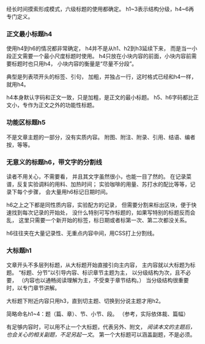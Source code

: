 经长时间摸索形成模式，六级标题的使用都确定。
h1~3表示结构分级，h4~6再专门定义。

### 正文最小标题h4
使用h4到h6的情况都非常确定，
h4并不是从h1、h2到h3延续下来，
而是当一小段正文需要一个最小尺度标题时使用。
h4只放在小块内容的前面，小块内容前需要标题时也只用h4，
小块内容的衡量是“尽量不分段”。

典型是列表项开头的标签、引句，
加粗，并独占一行，这时格式已经和h4一样，就用h4。

h4本身默认字码和正文一致，只是加粗，是正文的最小标题。
h5、h6字码都比正文小，专作为正文之外的功能性标题。

### 功能区标题h5
不是文章主题的一部分，没有实质内容。
附图、附注、附录、引用、结语、编者按，等等。

### 无意义的标题h6，带文字的分割线
读者不用关心，不需要看，
并且其文字虽然很小，也能一目了然的。
在记录菜谱，反复实验调料的用料、加热时间；
实验咖啡的用量、苏打水的配比等等，记录下每个步骤，
会大量用h6标记日期时间。

h6之上之下都是同性质内容，实验配方的记录，
但需要分割来标出区块，便于快速找到每次记录的开始处，
没什么特别可写作标题的，如果写特别的标题反而会乱，
这里只需要一个新开始的标签，标日期或者标第一次、第二次都没关系。

h6往往夹在大量记录性、无重点内容中间，用CSS打上分割线。

### 大标题h1
文章开头不多层列标题，从大标题开始直接引向主内容，
主内容就以大标题为标题。
“标题、分节”以引导内容、标识章节主题为主，
以分级结构为次，且不必要，
（内容也以通畅阅读理解为主，不受束于章节结构。）
当分级结构很重要时，以专门章节讲解。

大标题下附近内容只用h3，直到切主题、切换到分说主题才用h2。

简略命名h1~4：题（篇、章）、节、小节、段。
（参考，实际依体裁、篇幅）

有足够内容时，可以用不止一个大标题，代表另外、附文，
*阅读本文的主题后，也会关心的相关副题，不足另起一文*。
第一个大标题可以涵盖副题，不是必须。
